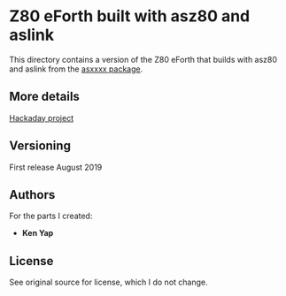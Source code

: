 # Z80 eForth built with asz80 and aslink

This directory contains a version of the Z80 eForth that builds with asz80 and aslink from the [asxxxx package](http://shop-pdp.net/ashtml/asxxxx.php).

## More details

[Hackaday project](https://hackaday.io/project/166954-eforthz80-modifications)

## Versioning

First release August 2019

## Authors

For the parts I created:

* **Ken Yap**

## License

See original source for license, which I do not change.
